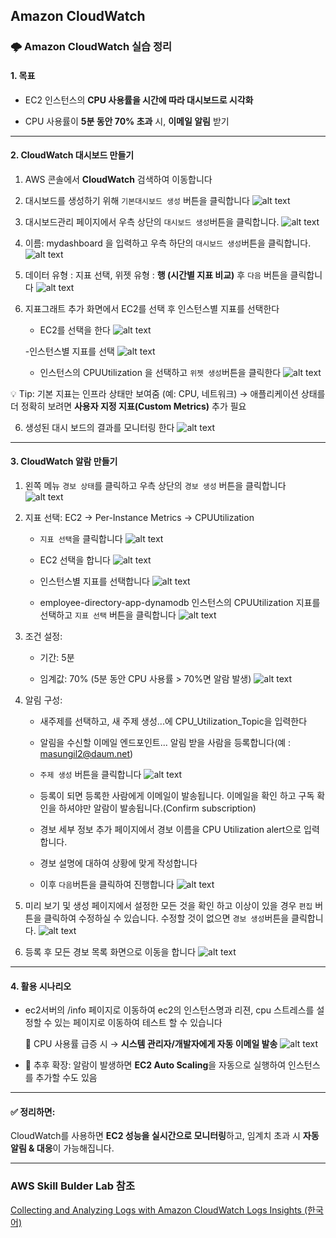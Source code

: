 ## Amazon CloudWatch

### 🌩️ Amazon CloudWatch 실습 정리
#### 1. 목표

- EC2 인스턴스의 **CPU 사용률을 시간에 따라 대시보드로 시각화**

- CPU 사용률이 **5분 동안 70% 초과** 시, **이메일 알림** 받기

---

#### 2. CloudWatch 대시보드 만들기

1. AWS 콘솔에서 **CloudWatch** 검색하여 이동합니다 

2. 대시보드를 생성하기 위해 `기본대시보드 생성` 버튼을 클릭합니다
    ![alt text](image-28.png)

3. 대시보드관리 페이지에서 우측 상단의 `대시보드 생성`버튼을 클릭합니다.
    ![alt text](image-29.png)

4. 이름: mydashboard 을 입력하고 우측 하단의 `대시보드 생성`버튼을 클릭합니다.
    ![alt text](image-30.png)

5. 데이터 유형 : 지표 선택, 위젯 유형 : **행 (시간별 지표 비교)** 후 `다음` 버튼을 클릭합니다 
    ![alt text](image-31.png)

5. 지표그래트 추가 화면에서 EC2를 선택 후 인스턴스별 지표를 선택한다 
    -  EC2를 선택을 한다 
    ![alt text](image-32.png)

    -인스턴스별 지표를 선택
    ![alt text](image-33.png)

    - 인스턴스의 CPUUtilization 을 선택하고 `위젯 생성`버튼을 클릭한다 
    ![alt text](image-34.png)

💡 Tip: 기본 지표는 인프라 상태만 보여줌 (예: CPU, 네트워크)
→ 애플리케이션 상태를 더 정확히 보려면 **사용자 지정 지표(Custom Metrics)** 추가 필요


6. 생성된 대시 보드의 결과를 모니터링 한다 
![alt text](image-36.png)

---

#### 3. CloudWatch 알람 만들기

1. 왼쪽 메뉴 `경보 상태`를 클릭하고 우측 상단의 `경보 생성` 버튼을 클릭합니다 
    ![alt text](image-37.png)   

2. 지표 선택: EC2 → Per-Instance Metrics → CPUUtilization
    - `지표 선택`을 클릭합니다 
    ![alt text](image-38.png)

    - EC2 선택을 합니다 
    ![alt text](image-39.png)

    - 인스턴스별 지표를 선택합니다 
    ![alt text](image-40.png)

    - employee-directory-app-dynamodb 인스턴스의 CPUUtilization 지표를 선택하고 `지표 선택` 버튼을 클릭합니다 
    ![alt text](image-41.png)


3. 조건 설정:

    - 기간: 5분

    - 임계값: 70% (5분 동안 CPU 사용률 > 70%면 알람 발생)
    ![alt text](image-42.png)


4. 알림 구성:
    - 새주제를 선택하고, 새 주제 생성...에 CPU_Utilization_Topic을 입력한다
    - 알림을 수신할 이메일 엔드포인트... 알림 받을 사람을 등록합니다(예 : masungil2@daum.net)
    - `주제 생성` 버튼을 클릭합니다
    ![alt text](image-43.png)

    - 등록이 되면 등록한 사람에게 이메일이 발송됩니다. 이메일을 확인 하고 구독 확인을 하셔야만 알람이 발송됩니다.(Confirm subscription)

    - 경보 세부 정보 추가 페이지에서 경보 이름을 CPU Utilization  alert으로 입력합니다. 
    - 경보 설명에 대하여 상황에 맞게 작성합니다 
    - 이후 `다음`버튼을 클릭하여 진행합니다 
    ![alt text](image-44.png)

5. 미리 보기 및 생성 페이지에서 설정한 모든 것을 확인 하고 이상이 있을 경우 `편집` 버튼을 클릭하여 수정하실 수 있습니다. 수정할 것이 없으면 `경보 생성`버튼을 클릭합니다.
    ![alt text](image-45.png)

6. 등록 후 모든 경보 목록 화면으로 이동을 합니다 
    ![alt text](image-46.png)

---

#### 4. 활용 시나리오

- ec2서버의 /info 페이지로 이동하여 ec2의 인스턴스명과 리젼, cpu 스트레스를 설정할 수 있는 페이지로 이동하여 테스트 할 수 있습니다

    📧 CPU 사용률 급증 시 → **시스템 관리자/개발자에게 자동 이메일 발송**
      ![alt text](image-47.png)

- 🚀 추후 확장: 알람이 발생하면 **EC2 Auto Scaling**을 자동으로 실행하여 인스턴스를 추가할 수도 있음

---

#### ✅ 정리하면:
CloudWatch를 사용하면 **EC2 성능을 실시간으로 모니터링**하고,
임계치 초과 시 **자동 알림 & 대응**이 가능해집니다.

---



### AWS Skill Bulder Lab 참조
[Collecting and Analyzing Logs with Amazon CloudWatch Logs Insights (한국어)](https://skillbuilder.aws/learn/UKDQEXHW73/collecting-and-analyzing-logs-with-amazon-cloudwatch-logs-insights-/A4UEN4T6H4)

